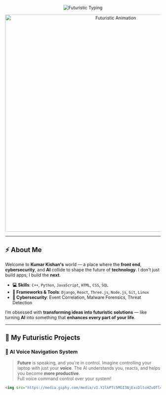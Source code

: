 <!-- Glowing Typing Animation -->
<p align="center">
  <img src="https://readme-typing-svg.herokuapp.com?font=Fira+Code&size=30&pause=1000&color=00FFFF&vCenter=true&width=800&lines=Welcome+to+the+Future%2C+I'm+Kumar+Kishan!;Frontend+Developer+%7C+SOC+Analyst+%7C+Freelancer;Creating+Next-Level+Tech%2C+One+Project+at+a+Time!" alt="Futuristic Typing" />
</p>

<!-- Glowing Background Animation -->
<p align="center">
  <img src="https://media.giphy.com/media/qgQUggAC3Pfv687qPC/giphy.gif" width="700" alt="Futuristic Animation" />
</p>

---

## ⚡ About Me

Welcome to **Kumar Kishan's** world — a place where the **front end**, **cybersecurity**, and **AI** collide to shape the future of **technology**. I don't just build apps, I build the **next**.

- **💻 Skills**: `C++`, `Python`, `JavaScript`, `HTML`, `CSS`, `SQL`
- **🧰 Frameworks & Tools**: `Django`, `React`, `Three.js`, `Node.js`, `Git`, `Linux`
- **🔐 Cybersecurity**: Event Correlation, Malware Forensics, Threat Detection

I’m obsessed with **transforming ideas into futuristic solutions** — like turning **AI** into something that **enhances every part of your life**.

---

## 🌌 My Futuristic Projects

### 🧠 **AI Voice Navigation System**  
> **Future** is speaking, and you’re in control. Imagine controlling your laptop with just your **voice**. The AI understands you, reacts, and helps you become **more productive**.  
> Full voice command control over your system!

```html
<img src="https://media.giphy.com/media/v1.Y2lkPTc5MGI3NjExcDltcHZvOTl4dm0yZnJ1c29sb2h1aW5yZ2tsdG9iYnB0dXV5blxkFXhMAbSv2yMwM6gA2gJd/giphy.gif" width="500" />
